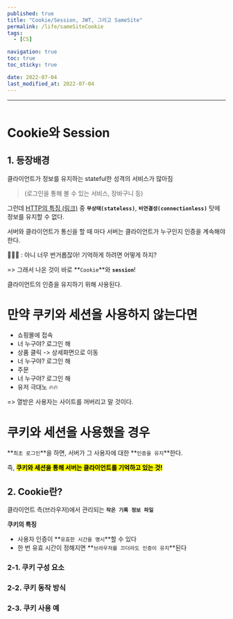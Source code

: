 ```yaml
---
published: true
title: "Cookie/Session, JWT, 그리고 SameSite"
permalink: /life/sameSiteCookie
tags:
  - [CS]

navigation: true
toc: true
toc_sticky: true

date: 2022-07-04
last_modified_at: 2022-07-04
---
```

****
![]()

# Cookie와 Session

## 1. 등장배경

클라이언트가 정보를 유지하는 stateful한 성격의 서비스가 많아짐<br/>
> (로그인을 통해 볼 수 있는 서비스, 장바구니 등)<br/>

그런데 <a href="https://dev-jeenie.github.io/CS/whatIsHttp">HTTP의 특징 (링크)</a> 중 **`무상태(stateless)`**, **`비연결성(connectionless)`** 탓에 정보를 유지할 수 없다. <br/>

서버와 클라이언트가 통신을 할 때 마다 서버는 클라이언트가 누구인지 인증을 계속해야 한다. <br/>

🤷🏻‍♀️ : 아니 너무 번거롭잖아! 기억하게 하려면 어떻게 하지? <br/>

=> 그래서 나온 것이 바로 **`Cookie`**와 **`session`**! <br/>

클라이언트의 인증을 유지하기 위해 사용된다. <br/>

# 만약 쿠키와 세션을 사용하지 않는다면

- 쇼핑몰에 접속
- 너 누구야? 로그인 해
- 상품 클릭 -> 상세화면으로 이동
- 너 누구야? 로그인 해
- 주문
- 너 누구야? 로그인 해
- 유저 극대노 🔥🔥

=> 열받은 사용자는 사이트를 꺼버리고 말 것이다. </br>

# 쿠키와 세션을 사용했을 경우

**`최초 로그인`**을 하면, 서버가 그 사용자에 대한 **`인증을 유지`**한다. <br/>

즉, <strong style="color:black;background-color:yellow">쿠키와 세션을 통해 서버는 클라이언트를 기억하고 있는 것! </strong>


## 2. Cookie란?

클라이언트 측(브라우저)에서 관리되는 **`작은 기록 정보 파일`** <br/>

**쿠키의 특징**

- 사용자 인증이 **`유효한 시간을 명시`**할 수 있다
- 한 번 유효 시간이 정해지면 **`브라우저를 끄더라도 인증이 유지`**된다

### 2-1. 쿠키 구성 요소




### 2-2. 쿠키 동작 방식




### 2-3. 쿠키 사용 예





